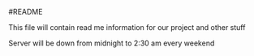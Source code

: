#README

This file will contain read me information for our project and other stuff

Server will be down from midnight to 2:30 am every weekend
